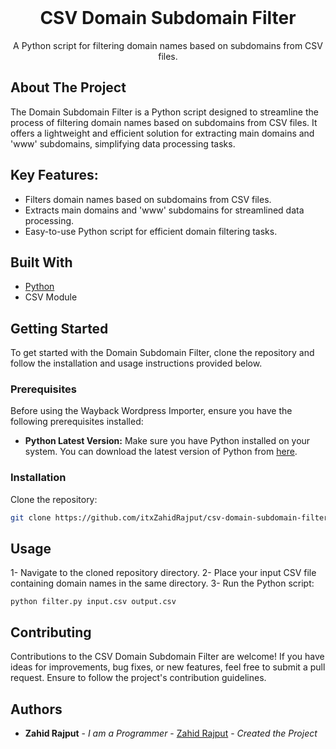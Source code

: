 <br/>
  <h1 align="center">CSV Domain Subdomain Filter</h1>

  <p align="center">
    A Python script for filtering domain names based on subdomains from CSV files.
  </p>

## About The Project

The Domain Subdomain Filter is a Python script designed to streamline the process of filtering domain names based on subdomains from CSV files. It offers a lightweight and efficient solution for extracting main domains and 'www' subdomains, simplifying data processing tasks.

## Key Features: ##
* Filters domain names based on subdomains from CSV files.
* Extracts main domains and 'www' subdomains for streamlined data processing.
* Easy-to-use Python script for efficient domain filtering tasks.

## Built With
* [Python](https://python.org/download)
* CSV Module

## Getting Started

To get started with the Domain Subdomain Filter, clone the repository and follow the installation and usage instructions provided below.

### Prerequisites

Before using the Wayback Wordpress Importer, ensure you have the following prerequisites installed:

* **Python Latest Version:** Make sure you have Python installed on your system. You can download the latest version of Python from [here](https://www.python.org/downloads/).

### Installation

Clone the repository:

  ```sh
  git clone https://github.com/itxZahidRajput/csv-domain-subdomain-filter.git
  ```

## Usage

1- Navigate to the cloned repository directory.
2- Place your input CSV file containing domain names in the same directory.
3- Run the Python script:
```
python filter.py input.csv output.csv
```

## Contributing

Contributions to the CSV Domain Subdomain Filter are welcome! If you have ideas for improvements, bug fixes, or new features, feel free to submit a pull request. Ensure to follow the project's contribution guidelines.

## Authors

* **Zahid Rajput** - *I am a Programmer* - [Zahid Rajput](https://github.com/itxZahidRajput) - *Created the Project*

